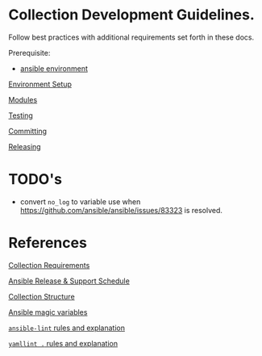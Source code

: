 # Collection Development Guidelines.
Follow best practices with additional requirements set forth in these docs.

Prerequisite:
* [ansible environment](ansible.md)

[Environment Setup](../environment/README.md)

[Modules](modules.md)

[Testing](testing.md)

[Committing](commit.md)

[Releasing](release.md)

# TODO's

* convert `no_log` to variable use when
  https://github.com/ansible/ansible/issues/83323 is resolved.

# References

[Collection Requirements](https://docs.ansible.com/ansible/latest/community/collection_contributors/collection_requirements.html)

[Ansible Release & Support Schedule](https://docs.ansible.com/ansible/latest/reference_appendices/release_and_maintenance.html#ansible-core-support-matrix)

[Collection Structure](https://docs.ansible.com/ansible/latest/dev_guide/developing_collections_structure.html#collection-structure)

[Ansible magic variables](https://docs.ansible.com/ansible/latest/reference_appendices/special_variables.html#magic-variables)

[`ansible-lint` rules and explanation](https://ansible.readthedocs.io/projects/lint/rules/)

[`yamllint .` rules and explanation](https://yamllint.readthedocs.io/en/stable/rules.html)
